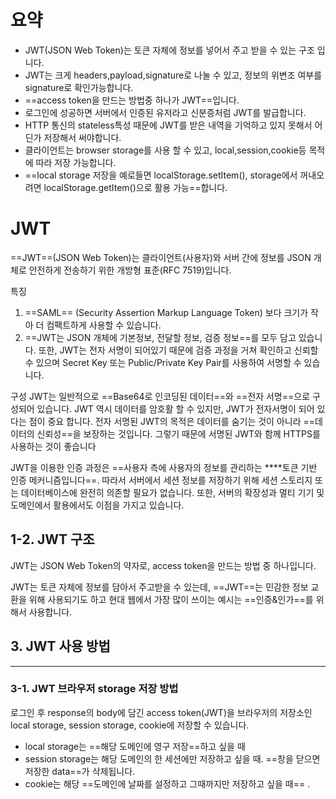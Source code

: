 # 요약
-  JWT(JSON Web Token)는 토큰 자체에 정보를 넣어서 주고 받을 수 있는 구조 입니다.
-   JWT는 크게 headers,payload,signature로 나눌 수 있고, 정보의 위변조 여부를 signature로 확인가능합니다.
-   ==access token을 만드는 방법중 하나가 JWT==입니다.
-   로그인에 성공하면 서버에서 인증된 유저라고 신분증처럼 JWT를 발급합니다.
-   HTTP 통신의 stateless특성 때문에 JWT를 받은 내역을 기억하고 있지 못해서 어딘가 저장해서 써야합니다.
-   클라이언트는 browser storage를 사용 할 수 있고, local,session,cookie등 목적에 따라 저장 가능합니다.
-   ==local storage 저장을 예로들면 localStorage.setItem(), storage에서 꺼내오려면 localStorage.getItem()으로 활용 가능==합니다.

# JWT


==JWT==(JSON Web Token)는 클라이언트(사용자)와 서버 간에 정보를 JSON 개체로 안전하게 전송하기 위한 개방형 표준(RFC 7519)입니다.



특징
1. ==SAML== (Security Assertion Markup Language Token) 보다 크기가 작아 더 컴팩트하게 사용할 수 있습니다.
2. ==JWT는 JSON 개체에 기본정보, 전달할 정보, 검증 정보==를 모두 담고 있습니다. 또한, JWT는 전자 서명이 되어있기 때문에 검증 과정을 거쳐 확인하고 신뢰할 수 있으며 Secret Key 또는 Public/Private Key Pair를 사용하여 서명할 수 있습니다.  

구성
JWT는 일반적으로 ==Base64로 인코딩된 데이터==와 ==전자 서명==으로 구성되어 있습니다. JWT 역시 데이터를 암호활 할 수 있지만, JWT가 전자서명이 되어 있다는 점이 중요 합니다. 전자 서명된 JWT의 목적은 데이터를 숨기는 것이 아니라 ==데이터의 신뢰성==을 보장하는 것입니다. 그렇기 때문에 서명된 JWT와 함께 HTTPS를 사용하는 것이 좋습니다  
  

JWT을 이용한 인증 과정은 ==사용자 측에 사용자의 정보를 관리하는 ****토큰 기반 인증 메커니즘입니다==. 따라서 서버에서 세션 정보를 저장하기 위해 세션 스토리지 또는 데이터베이스에 완전히 의존할 필요가 없습니다. 또한, 서버의 확장성과 멀티 기기 및 도메인에서 활용에서도 이점을 가지고 있습니다.



## 1-2. JWT 구조

JWT는 JSON Web Token의 약자로, access token을 만드는 방법 중 하나입니다. 


JWT는 토큰 자체에 정보를 담아서 주고받을 수 있는데, ==JWT==는 민감한 정보 교환을 위해 사용되기도 하고 현대 웹에서 가장 많이 쓰이는 예시는 ==인증&인가==를 위해서 사용합니다.



## 3. JWT 사용 방법

---

### 3-1. JWT 브라우저 storage 저장 방법

로그인 후 response의 body에 담긴 access token(JWT)을 브라우저의 저장소인 local storage, session storage, cookie에 저장할 수 있습니다.

-   local storage는 ==해당 도메인에 영구 저장==하고 싶을 때
-   session storage는 해당 도메인의 한 세션에만 저장하고 싶을 때. ==창을 닫으면 저장한 data==가 삭제됩니다.
-   cookie는 해당 ==도메인에 날짜를 설정하고 그때까지만 저장하고 싶을 때==
.
 
